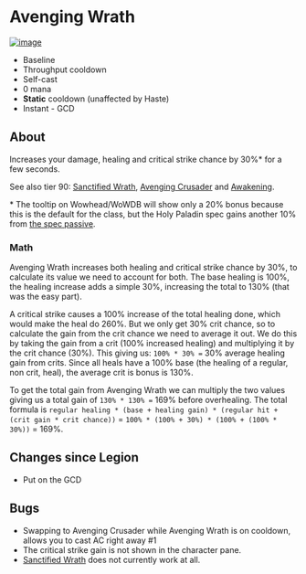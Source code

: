 # Avenging Wrath

[![image](https://user-images.githubusercontent.com/4565223/39927328-26cc3b7e-5532-11e8-9d05-45140e534a4d.png)](https://beta.wowdb.com/spells/31884-avenging-wrath)

- Baseline
- Throughput cooldown
- Self-cast
- 0 mana
- **Static** cooldown (unaffected by Haste)
- Instant - GCD

## About

Increases your damage, healing and critical strike chance by 30%* for a few seconds.

See also tier 90: [Sanctified Wrath](Talents/90/SanctifiedWrath.md), [Avenging Crusader](Talents/90/AvengingCrusader.md) and [Awakening](Talents/90/Awakening.md).

\* The tooltip on Wowhead/WoWDB will show only a 20% bonus because this is the default for the class, but the Holy Paladin spec gains another 10% from [the spec passive](https://beta.wowdb.com/spells/137029).

### Math

Avenging Wrath increases both healing and critical strike chance by 30%, to calculate its value we need to account for both. The base healing is 100%, the healing increase adds a simple 30%, increasing the total to 130% (that was the easy part).

A critical strike causes a 100% increase of the total healing done, which would make the heal do 260%. But we only get 30% crit chance, so to calculate the gain from the crit chance we need to average it out. We do this by taking the gain from a crit (100% increased healing) and multiplying it by the crit chance (30%). This giving us: `100% * 30% =` 30% average healing gain from crits. Since all heals have a 100% base (the healing of a regular, non crit, heal), the average crit is bonus is 130%.

To get the total gain from Avenging Wrath we can multiply the two values giving us a total gain of `130% * 130% =` 169% before overhealing. The total formula is `regular healing * (base + healing gain) * (regular hit + (crit gain * crit chance))` = `100% * (100% + 30%) * (100% + (100% * 30%))` = 169%.

## Changes since Legion

- Put on the GCD

## Bugs

- Swapping to Avenging Crusader while Avenging Wrath is on cooldown, allows you to cast AC right away #1
- The critical strike gain is not shown in the character pane.
- [Sanctified Wrath](Talents/90/SanctifiedWrath.md) does not currently work at all.
